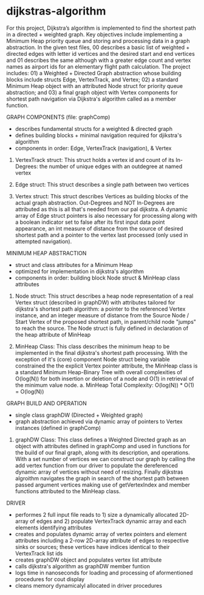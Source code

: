 # dijkstras-algorithm

For this project, Dijkstra’s algorithm is implemented to find the shortest path in a directed + weighted graph. Key objectives include implementing a Minimum Heap priority queue and storing and processing data in a graph abstraction. In the given test files, 00 describes a basic list of weighted + directed edges with letter id vertices and the desired start and end vertices and 01 describes the same although with a greater edge count and vertex names as airport ids for an elementary flight path calculation. The project includes: 01) a Weighted + Directed Graph abstraction whose building blocks include structs Edge, VertexTrack, and Vertex; 02) a standard Minimum Heap object with an attributed Node struct for priority queue abstraction; and 03) a final graph object with Vertex components for shortest path navigation via Dijkstra's algorithm called as a member function. 

GRAPH COMPONENTS (file: graphComp)
 - describes fundamental structs for a weighted & directed graph
 - defines building blocks + minimal navigation required for djikstra's algorithm
 - components in order: Edge, VertexTrack (navigation), & Vertex
   
 1. VertexTrack struct: This struct holds a vertex id and count of its In-Degrees: the number of unique edges with an outdegree at named vertex
 
 2. Edge struct: This struct describes a single path between two vertices
 
 3. Vertex struct: This struct describes Vertices as building blocks of the actual graph abstraction. Out-Degrees and NOT In-Degrees are attributed as this is all that's needed from our pal dijkstra. A dynamic array of Edge struct pointers is also necessary for processing along with a boolean indicator set to false after its first input data point appearance, an int measure of distance from the source of desired shortest path and a pointer  to the vertex last processed (only used in attempted navigation). 

MINIMUM HEAP ABSTRACTION
- struct and class attributes for a Minimum Heap
- optimized for implementation in dijkstra's algorithm
- components in order: building block Node struct & MinHeap class attributes
  
1. Node struct: This struct describes a heap node representation of a real Vertex struct (described in graphDW) with attributes tailored for dijkstra's shortest path algorithm: a pointer to the referenced Vertex instance, and an integer measure of distance from the Source Node / Start Vertex of the proposed shortest path, in parent/child node "jumps" to reach the source. The Node struct is fully defined in declaration of the heap attribute of MinHeap
   
3. MinHeap Class: This class describes the minimum heap to be implemented in the final dijkstra's shortest path processing. With the exception of it's (core) component Node struct being variable constrained the the explicit Vertex pointer attribute, the MinHeap class is a standard Minimum Heap-Binary Tree with overall complexities of O(log(N)) for both insertion or deletion of a node and O(1) in retrieval of the minimum value node. 
a. MinHeap Total Complexity: O(log(N)) * O(1) = O(log(N))


GRAPH BUILD AND OPERATION
- single class graphDW (Directed + Weighted graph)
- graph abstraction achieved via dynamic array of pointers to Vertex instances (defined in graphComp)

1. graphDW Class: This class defines a Weighted Directed graph as an object with attributes defined in graphComp and used in functions for the build of our final graph, along with its description, and operations. With a set
number of vertices we can construct our graph by calling the add vertex function from our driver to populate the dereferenced dynamic array of vertices without need of resizing. Finally dijkstras algroithm navigates the graph in search 
of the shortest path between passed argument vertices making use of getVertexIndex and member functions attributed to the MinHeap class.

DRIVER
- performes 2 full input file reads to 1) size a dynamically allocated 2D-array of edges and 2) populate VertexTrack dynamic array and each elements identifying attributes
- creates and populates dynamic array of vertex pointers and element attributes including a 2-row 2D-array attribute of edges to respective sinks or sources; these vertices have indices identical to their VertexTrack list ids
- creates graphDW object and populates vertex list attribute
- calls dijkstra's algorithm as graphDW member funtion
- logs time in nanoseconds for loading and processing of aformentioned procedures for cout display
- cleans memory dynamicalyl allocated in driver procedures
